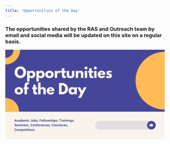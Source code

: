 ```yaml
---
title: 'Opportunities of the Day'
---
```


### The opportunities shared by the RAS and Outreach team by email and social media will be updated on this site on a regular basis.
![ootd](https://raw.githubusercontent.com/IIT-Madras-Research-Affairs/ootd/main/assets/unnamed-4.png "OOTD")
